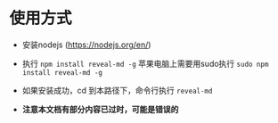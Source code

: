 # 使用方式

* 安装nodejs (https://nodejs.org/en/)
* 执行 ```npm install reveal-md -g``` 苹果电脑上需要用sudo执行 ```sudo npm install reveal-md -g ```
* 如果安装成功，cd 到本路径下，命令行执行 ```reveal-md```

* **注意本文档有部分内容已过时，可能是错误的**